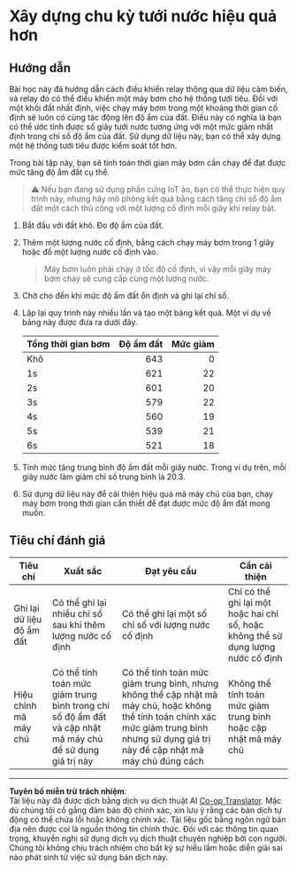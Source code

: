 <!--
CO_OP_TRANSLATOR_METADATA:
{
  "original_hash": "ed0fbd6aed084bfba7d5e2f206968c50",
  "translation_date": "2025-08-27T21:35:43+00:00",
  "source_file": "2-farm/lessons/3-automated-plant-watering/assignment.md",
  "language_code": "vi"
}
-->
# Xây dựng chu kỳ tưới nước hiệu quả hơn

## Hướng dẫn

Bài học này đã hướng dẫn cách điều khiển relay thông qua dữ liệu cảm biến, và relay đó có thể điều khiển một máy bơm cho hệ thống tưới tiêu. Đối với một khối đất nhất định, việc chạy máy bơm trong một khoảng thời gian cố định sẽ luôn có cùng tác động lên độ ẩm của đất. Điều này có nghĩa là bạn có thể ước tính được số giây tưới nước tương ứng với một mức giảm nhất định trong chỉ số độ ẩm của đất. Sử dụng dữ liệu này, bạn có thể xây dựng một hệ thống tưới tiêu được kiểm soát tốt hơn.

Trong bài tập này, bạn sẽ tính toán thời gian máy bơm cần chạy để đạt được mức tăng độ ẩm đất cụ thể.

> ⚠️ Nếu bạn đang sử dụng phần cứng IoT ảo, bạn có thể thực hiện quy trình này, nhưng hãy mô phỏng kết quả bằng cách tăng chỉ số độ ẩm đất một cách thủ công với một lượng cố định mỗi giây khi relay bật.

1. Bắt đầu với đất khô. Đo độ ẩm của đất.

1. Thêm một lượng nước cố định, bằng cách chạy máy bơm trong 1 giây hoặc đổ một lượng nước cố định vào.

    > Máy bơm luôn phải chạy ở tốc độ cố định, vì vậy mỗi giây máy bơm chạy sẽ cung cấp cùng một lượng nước.

1. Chờ cho đến khi mức độ ẩm đất ổn định và ghi lại chỉ số.

1. Lặp lại quy trình này nhiều lần và tạo một bảng kết quả. Một ví dụ về bảng này được đưa ra dưới đây.

    | Tổng thời gian bơm | Độ ẩm đất | Mức giảm |
    | --- | --: | -: |
    | Khô | 643 |  0 |
    | 1s  | 621 | 22 |
    | 2s  | 601 | 20 |
    | 3s  | 579 | 22 |
    | 4s  | 560 | 19 |
    | 5s  | 539 | 21 |
    | 6s  | 521 | 18 |

1. Tính mức tăng trung bình độ ẩm đất mỗi giây nước. Trong ví dụ trên, mỗi giây nước làm giảm chỉ số trung bình là 20.3.

1. Sử dụng dữ liệu này để cải thiện hiệu quả mã máy chủ của bạn, chạy máy bơm trong thời gian cần thiết để đạt được mức độ ẩm đất mong muốn.

## Tiêu chí đánh giá

| Tiêu chí | Xuất sắc | Đạt yêu cầu | Cần cải thiện |
| -------- | --------- | ----------- | ------------- |
| Ghi lại dữ liệu độ ẩm đất | Có thể ghi lại nhiều chỉ số sau khi thêm lượng nước cố định | Có thể ghi lại một số chỉ số với lượng nước cố định | Chỉ có thể ghi lại một hoặc hai chỉ số, hoặc không thể sử dụng lượng nước cố định |
| Hiệu chỉnh mã máy chủ | Có thể tính toán mức giảm trung bình trong chỉ số độ ẩm đất và cập nhật mã máy chủ để sử dụng giá trị này | Có thể tính toán mức giảm trung bình, nhưng không thể cập nhật mã máy chủ, hoặc không thể tính toán chính xác mức giảm trung bình nhưng sử dụng giá trị này để cập nhật mã máy chủ đúng cách | Không thể tính toán mức giảm trung bình hoặc cập nhật mã máy chủ |

---

**Tuyên bố miễn trừ trách nhiệm**:  
Tài liệu này đã được dịch bằng dịch vụ dịch thuật AI [Co-op Translator](https://github.com/Azure/co-op-translator). Mặc dù chúng tôi cố gắng đảm bảo độ chính xác, xin lưu ý rằng các bản dịch tự động có thể chứa lỗi hoặc không chính xác. Tài liệu gốc bằng ngôn ngữ bản địa nên được coi là nguồn thông tin chính thức. Đối với các thông tin quan trọng, khuyến nghị sử dụng dịch vụ dịch thuật chuyên nghiệp bởi con người. Chúng tôi không chịu trách nhiệm cho bất kỳ sự hiểu lầm hoặc diễn giải sai nào phát sinh từ việc sử dụng bản dịch này.
